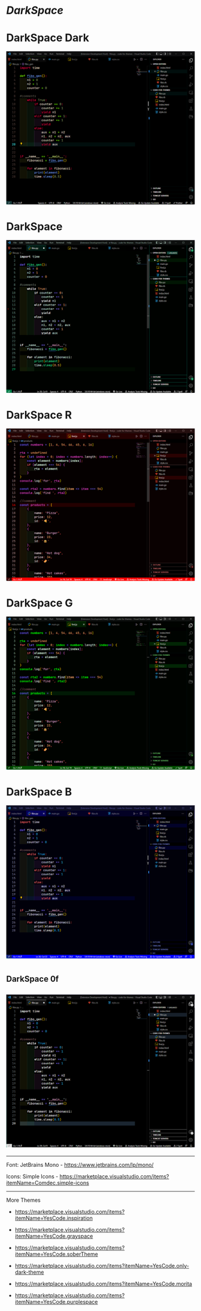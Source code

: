 # ***DarkSpace***

# DarkSpace Dark
![This is an image](https://github.com/yesomac/darkSpace/blob/main/darkdark.png?raw=true)

# DarkSpace
![This is an image](https://github.com/yesomac/darkSpace/blob/main/darkcode.png?raw=true)

# DarkSpace R
![This is an image](https://github.com/yesomac/darkSpace/blob/main/DSR.png?raw=true)

# DarkSpace G
![This is an image](https://github.com/yesomac/darkSpace/blob/main/DSG.png?raw=true)

# DarkSpace B
![This is an image](https://github.com/yesomac/darkSpace/blob/main/DSB.png?raw=true)

#
## DarkSpace 0f
![This is an image](https://github.com/yesomac/darkSpace/blob/main/RGB0f.png?raw=true)
---

---
Font: JetBrains Mono - https://www.jetbrains.com/lp/mono/

Icons: Simple Icons - https://marketplace.visualstudio.com/items?itemName=Comdec.simple-icons

---
More Themes

* https://marketplace.visualstudio.com/items?itemName=YesCode.inspiration

* https://marketplace.visualstudio.com/items?itemName=YesCode.grayspace

* https://marketplace.visualstudio.com/items?itemName=YesCode.soberTheme

* https://marketplace.visualstudio.com/items?itemName=YesCode.only-dark-theme

* https://marketplace.visualstudio.com/items?itemName=YesCode.morita

* https://marketplace.visualstudio.com/items?itemName=YesCode.purplespace